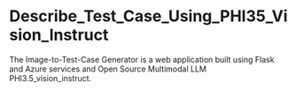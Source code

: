 # Describe_Test_Case_Using_PHI35_Vision_Instruct
The Image-to-Test-Case Generator is a web application built using Flask and Azure services and Open Source Multimodal LLM PHI3.5_vision_instruct. 
